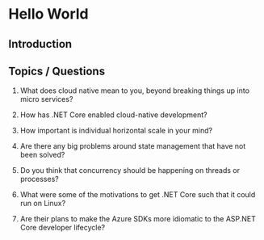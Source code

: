 # Hello World

## Introduction

## Topics / Questions

1. What does cloud native mean to you, beyond breaking things up into micro services?

1. How has .NET Core enabled cloud-native development?

1. How important is individual horizontal scale in your mind?

1. Are there any big problems around state management that have not been solved?

1. Do you think that concurrency should be happening on threads or processes?

1. What were some of the motivations to get .NET Core such that it could run on Linux?

1. Are their plans to make the Azure SDKs more idiomatic to the ASP.NET Core developer lifecycle?
